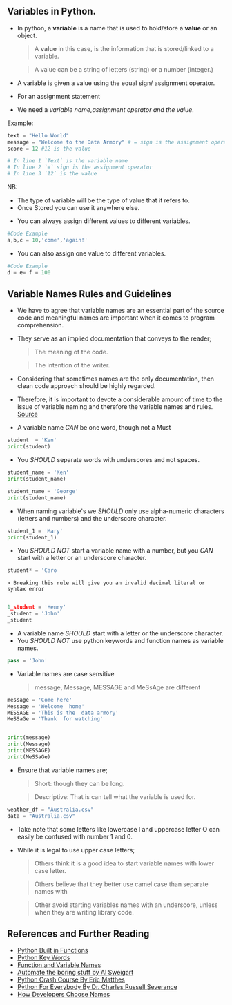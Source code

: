 ## Variables in Python. 

* In python, a **variable** is a name that is used to hold/store a **value** or an object.


    > A **value** in this case, is the information that is stored/linked to a variable.

    > A value can be a string of letters (string) or a number (integer.)


* A variable is given a value using the equal sign/ assignment operator.

* For an assignment statement

* We need a *variable name,assignment operator and the value*.

Example: 

```py 
text = "Hello World" 
message = "Welcome to the Data Armory" # = sign is the assignment operator
score = 12 #12 is the value

# In line 1 `Text` is the variable name
# In line 2 `=` sign is the assignment operator
# In line 3 `12` is the value
```

NB: 
- The type of variable will be  the type of value that it  refers to.
- Once Stored you can use it anywhere else.

* You can always assign different values to different variables.

``` py
#Code Example
a,b,c = 10,'come','again!' 
```

* You can also assign one value to different variables.

``` py
#Code Example 
d = e= f = 100 
```

## Variable Names Rules and Guidelines

* We have to agree that variable names are an essential part of the source code and meaningful names are important when it comes to program comprehension.
*  They serve as an implied documentation that conveys to the reader;
                    
    > The meaning of the code.
 
    > The intention of the writer.
                    
* Considering that sometimes names are the only documentation, then  clean code  approach should be highly regarded. 
* Therefore, it is important to devote a considerable amount of time to the issue of variable naming and therefore  the variable names and rules. [Source](https://arxiv.org/pdf/2103.07487.pdf)

* A variable name *CAN* be one word, though not a Must

``` py
student  = 'Ken'
print(student) 
```

* You *SHOULD* separate words with underscores and not spaces.

``` py 
student_name = 'Ken'
print(student_name)
```

```py
student_name = 'George'
print(student_name)
```

* When naming variable's we *SHOULD* only use alpha-numeric characters (letters and numbers) and the underscore character.

```py
student_1 = 'Mary'
print(student_1)
```

* You *SHOULD NOT* start a variable name with a number, but you *CAN* start with a letter  or an underscore character.

```py
student* = 'Caro
```

    > Breaking this rule will give you an invalid decimal literal or syntax error

```py

1_student = 'Henry'
_student = 'John'
_student
```

* A variable name *SHOULD* start with a letter or the underscore character.
* You *SHOULD NOT* use python keywords and function names as variable names.

```py
pass = 'John'
```
* Variable names are case sensitive

    > message, Message, MESSAGE and MeSsAge are different


``` py
message = 'Come here'
Message = 'Welcome  home'
MESSAGE = 'This is the  data armory'
MeSSaGe = 'Thank  for watching'
```

``` py

print(message)
print(Message)
print(MESSAGE)
print(MeSSaGe)
```

* Ensure that variable names are; 
    >  Short: though they can  be long.
    
    > Descriptive:  That is can tell what the variable is used  for.

``` py
weather_df = "Australia.csv"
data = "Australia.csv"
```

* Take note that some letters like lowercase l  and uppercase letter O  can easily  be confused with number 1 and 0.

* While it is legal to use upper case letters;
    > Others think it is a  good  idea to start variable names with lower case letter.
    
    > Others believe that they better use camel case than separate names with 

    > Other avoid starting variables names with an underscore,  unless when they are writing library code.


## References and Further Reading

* [Python Built in Functions](https://docs.python.org/3/library/functions.)
* [Python Key Words](https://www.w3schools.com/python/python_ref_keywords.asp)
* [Function and Variable Names](https://peps.python.org/pep-0008/#function-and-variable-names)
* [Automate the boring stuff by Al Sweigart](https://www.amazon.com/Automate-Boring-Stuff-Python-Programming/dp/1593275994) 
* [Python Crash Course By Eric Matthes](https://www.amazon.com/Python-Crash-Course-2nd-Edition/dp/1593279280/ref=sr_1_1?crid=2ANKISKNQPNKH&keywords=Python+Crash+Course+By+Eric+Matthes&qid=1654606797&s=books&sprefix=%2Cstripbooks-intl-ship%2C1078&sr=1-1)
* [Python For Everybody By  Dr. Charles Russell Severance](https://www.amazon.com/Python-Everybody-Exploring-Data/dp/1530051126/ref=sr_1_1?crid=39LZNMJH3NBCG&keywords=python+for+everybody&qid=1654606844&s=books&sprefix=PYTHON+FOR+EVER%2Cstripbooks-intl-ship%2C613&sr=1-1)
* [How Developers Choose Names](https://arxiv.org/pdf/2103.07487.pdf)